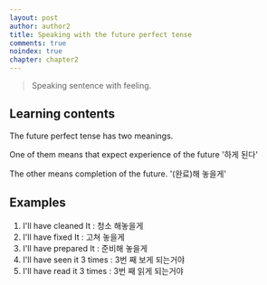 ```yaml
---
layout: post
author: author2
title: Speaking with the future perfect tense
comments: true
noindex: true
chapter: chapter2
---
```

>Speaking sentence with feeling.

## Learning contents
The future perfect tense has two meanings. 

One of them means that expect experience of the future '하게 된다'

The other means completion of the future. '(완료)해 놓을게'

## Examples
1. I'll have cleaned It
: 청소 해놓을게
2. I'll have fixed It
: 고쳐 놓을게
3. I'll have prepared It
: 준비해 놓을게
4. I'll have seen it 3 times
: 3번 째 보게 되는거야
5. I'll have read it 3 times
: 3번 째 읽게 되는거야 
